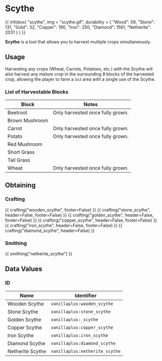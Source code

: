 # Scythe

{{ infobox(
  "scythe",
  img = "scythe.gif",
  durability = {
    "Wood": 59,
    "Stone": 131,
    "Gold": 32,
    "Copper": 190,
    "Iron": 250,
    "Diamond": 1561,
    "Netherite": 2031
  }
) }}

**Scythe** is a tool that allows you to harvest multiple crops simultaneously.

## Usage

Harvesting any crops (Wheat, Carrots, Potatoes, etc.) with the Scythe will also harvest any mature crop in the surrounding 8 blocks of the harvested crop, allowing the player to farm a `3x3` area with a single use of the Scythe.

### List of Harvestable Blocks

| Block          | Notes                            |
|----------------|----------------------------------|
| Beetroot       | Only harvested once fully grown. |
| Brown Mushroom |                                  |
| Carrot         | Only harvested once fully grown. |
| Potato         | Only harvested once fully grown. |
| Red Mushroom   |                                  |
| Short Grass    |                                  |
| Tall Grass     |                                  |
| Wheat          | Only harvested once fully grown. |

## Obtaining

### Crafting

{{ crafting("wooden_scythe", footer=False) }}
{{ crafting("stone_scythe", header=False, footer=False) }}
{{ crafting("golden_scythe", header=False, footer=False) }}
{{ crafting("copper_scythe", header=False, footer=False) }}
{{ crafting("iron_scythe", header=False, footer=False) }}
{{ crafting("diamond_scythe", header=False) }}

### Smithing

{{ smithing("netherite_scythe") }}

## Data Values

### ID

| Name             | Identifier                     |
|------------------|--------------------------------|
| Wooden Scythe    | `vanillaplus:wooden_scythe`    |
| Stone Scythe     | `vanillaplus:stone_scythe`     |
| Golden Scythe    | `vanillaplus:_scythe`          |
| Copper Scythe    | `vanillaplus:copper_scythe`    |
| Iron Scythe      | `vanillaplus:iron_scythe`      |
| Diamond Scythe   | `vanillaplus:diamond_scythe`   |
| Netherite Scythe | `vanillaplus:netherite_scythe` |